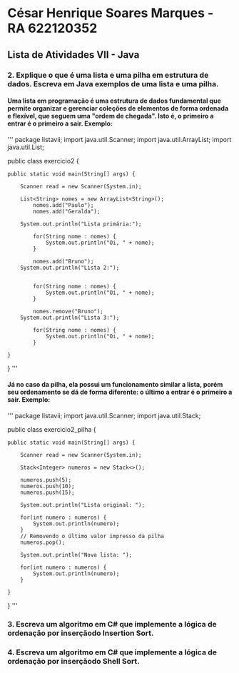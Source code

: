 # César Henrique Soares Marques - RA 622120352
## Lista de Atividades VII - Java

### 2. Explique o que é uma lista e uma pilha em estrutura de dados. Escreva em Java exemplos de uma lista e uma pilha.

#### Uma lista em programação é uma estrutura de dados fundamental que permite organizar e gerenciar coleções de elementos de forma ordenada e flexível, que seguem uma "ordem de chegada". Isto é, o primeiro a entrar é o primeiro a sair. Exemplo:

'''
package listavii;
import java.util.Scanner;
import java.util.ArrayList;
import java.util.List;

public class exercicio2 {
	
	public static void main(String[] args) {
		
		Scanner read = new Scanner(System.in);
		
		List<String> nomes = new ArrayList<String>();
        	nomes.add("Paulo");
        	nomes.add("Geralda");
        
        System.out.println("Lista primária:");

        	for(String nome : nomes) {
        		System.out.println("Oi, " + nome);
        	}

        	nomes.add("Bruno");
        System.out.println("Lista 2:");


        	for(String nome : nomes) {
        		System.out.println("Oi, " + nome);
        	}
        
        	nomes.remove("Bruno");
        System.out.println("Lista 3:");
        
        	for(String nome : nomes) {
        		System.out.println("Oi, " + nome);
        	}
		
	}

}
'''

#### Já no caso da pilha, ela possui um funcionamento similar a lista, porém seu ordenamento se dá de forma diferente: o último a entrar é o primeiro a sair. Exemplo:

'''
package listavii;
import java.util.Scanner;
import java.util.Stack;

public class exercicio2_pilha {
	
	public static void main(String[] args) {
		
		Scanner read = new Scanner(System.in);
		
		Stack<Integer> numeros = new Stack<>();

        numeros.push(5);
        numeros.push(10);
        numeros.push(15);
        
        System.out.println("Lista original: ");

        for(int numero : numeros) {
            System.out.println(numero);
        }
        // Removendo o último valor impresso da pilha
        numeros.pop();

        System.out.println("Nova lista: ");

        for(int numero : numeros) {
            System.out.println(numero);
        }
		
	}
		
}
'''

### 3. Escreva um algoritmo em C# que implemente a lógica de ordenação por inserçãodo Insertion Sort.

### 4. Escreva um algoritmo em C# que implemente a lógica de ordenação por inserçãodo Shell Sort.

